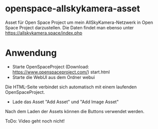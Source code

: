 # openspace-allskykamera-asset
Asset für Open Space Project um mein AllSkyKamera-Netzwerk in Open Space Project darzustellen.
Die Daten findet man ebenso unter https://allskykamera.space/index.php

# Anwendung

- Starte OpenSpaceProject (Download: https://www.openspaceproject.com/)
start.html
- Starte die WebUI aus dem Ordner webui

Die HTML-Seite verbindet sich automatisch mit einem laufenden OpenSpaceProject.

- Lade das Asset "Add Asset" und "Add Image Asset"

Nach dem Laden der Assets können die Buttons verwendet werden.

ToDo: Video geht noch nicht!
